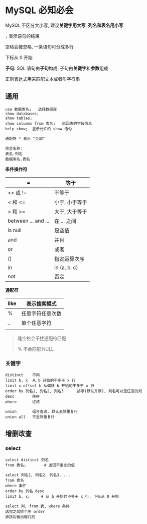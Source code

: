 # MySQL 必知必会

MySQL 不区分大小写, 建议**关键字用大写**, **列名和表名用小写**

`;` 表示语句的结束

空格会被忽略, 一条语句可分成多行

下标从 0 开始

**子句:** SQL 语句由**子句**构成, 子句由**关键字**和**参数**组成

正则表达式用来匹配文本或者叫字符串

## 通用

```mysql
use 数据库名;	选择数据库
show databases;
show tables;
show columns from 表名;	返回表的字段信息
help show;	显示允许的 show 语句

通配符 * 表示 "全部"

完全名称:
表名.列名
数据库名.表名
```

**条件操作符**

| =                   | 等于           |
| ------------------- | -------------- |
| <>  或  !=          | 不等于         |
| <  和 <=            | 小于, 小于等于 |
| > 和 >=             | 大于, 大于等于 |
| between ... and ... | 在 ... 之间    |
| is null             | 是空值         |
| and                 | 并且           |
| or                  | 或者           |
| ()                  | 指定运算次序   |
| in                  | in (a, b, c)   |
| not                 | 否定           |

**通配符**

| like | 表示搜索模式     |
| ---- | ---------------- |
| %    | 任意字符任意次数 |
| _    | 单个任意字符     |
|      |                  |

> 尾空格会干扰通配符匹配
>
> % 不会匹配 NULL

### 关键字

```mysql
distinct	不同
limit b, x	从 b 开始的不多于 x 行
limit x offset b 从偏移 b 开始的不多于 x 行
order by 列名1, 列名2, 列名3		排序(默认升序), 列名可以是任意的列
desc 		降序
where 		过滤

union 		组合查询, 默认去除重复行
union all	不去除重复行
```



## 增删改查

### select

```mysql
select distinct 列名
from 表名;		# 返回不重复的值

select 列名1, 列名2, 列名3, ...
from 表名
where 条件
order by 列名 desc
limit b, x;		# 从 b 开始的不多于 x 行, 下标从 0 开始

select 列, from 表, where 条件
选完之后排个序 order
排序后输出哪几列
```

